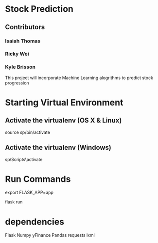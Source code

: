 # Stock Prediction
## Contributors
### Isaiah Thomas
### Ricky Wei
### Kyle Brisson

This project will incorporate Machine Learning alogrithms to predict stock progression

# Starting Virtual Environment
## Activate the virtualenv (OS X & Linux)
source sp/bin/activate

## Activate the virtualenv (Windows)
sp\Scripts\activate

# Run Commands
export FLASK_APP=app

flask run

# dependencies
Flask
Numpy
yFinance
Pandas
requests
lxml
